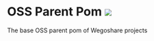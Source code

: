 OSS Parent Pom [![](https://raw.githubusercontent.com/novoda/novoda/master/assets/btn_apache_lisence.png)](LICENSE.txt)
====================================
The base OSS parent pom of Wegoshare projects


